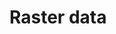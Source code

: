 # Raster data
<!-- 8. Raster Data - basic data manipulation - transformation, clipping, resampling  -->